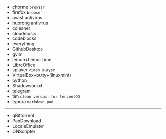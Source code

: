 * chorme `browser`
* firefox `browser`
* avast antivirus
* huorong antivirus
* ccleaner
* cloudmusic
* codeblocks
* everything
* GithubDesktop
* gvim
* lemon+LemonLime
* LibreOffice
* splayer `video player`
* VirtualBox+putty+(linuxmint)
* python
* Shadowsocket
* telegram
* tim `clean version for tencentQQ`
* typora `markdown pad`  

-----

* qBittorrent
* PanDownload
* LocaleEmulator
* ONScripter

